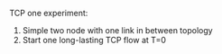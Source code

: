 TCP one experiment:

1. Simple two node with one link in between topology
2. Start one long-lasting TCP flow at T=0
